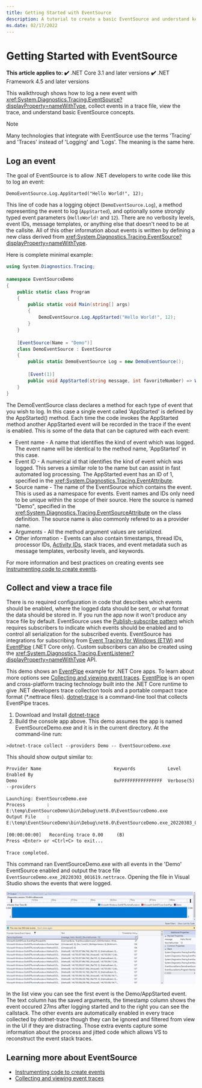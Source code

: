 ```yaml
---
title: Getting Started with EventSource
description: A tutorial to create a basic EventSource and understand key concepts
ms.date: 02/17/2022
---
```

# Getting Started with EventSource

**This article applies to: ✔️** .NET Core 3.1 and later versions **✔️** .NET Framework 4.5 and later versions

This walkthrough shows how to log a new event with <xref:System.Diagnostics.Tracing.EventSource?displayProperty=nameWithType>,
collect events in a trace file, view the trace, and understand basic EventSource concepts.

> [!NOTE]
> Many technologies that integrate with EventSource use the terms 'Tracing' and 'Traces' instead of 'Logging' and 'Logs'.
> The meaning is the same here.

## Log an event

The goal of EventSource is to allow .NET developers to write code like this to log an event:

```
DemoEventSource.Log.AppStarted("Hello World!", 12);
```

This line of code has a logging object (`DemoEventSource.Log`), a method representing the event to log (`AppStarted`), and
optionally some strongly typed event parameters (`HelloWorld!` and `12`). There are no verbosity levels, event IDs, message
templates, or anything else that doesn't need to be at the callsite. All of this other information about events is written
by defining a new class derived from <xref:System.Diagnostics.Tracing.EventSource?displayProperty=nameWithType>.

Here is complete minimal example:

```C#
using System.Diagnostics.Tracing;

namespace EventSourceDemo
{
    public static class Program
    {
        public static void Main(string[] args)
        {
            DemoEventSource.Log.AppStarted("Hello World!", 12);
        }
    }

    [EventSource(Name = "Demo")]
    class DemoEventSource : EventSource
    {
        public static DemoEventSource Log = new DemoEventSource();

        [Event(1)]
        public void AppStarted(string message, int favoriteNumber) => WriteEvent(1, message, favoriteNumber);
    }
}
```

The DemoEventSource class declares a method for each type of event that you wish to log. In this case a single event called 'AppStarted' is defined
by the AppStarted() method. Each time the code invokes the AppStarted method another AppStarted event will be recorded in the trace if the event is enabled.
This is some of the data that can be captured with each event:

- Event name - A name that identifies the kind of event which was logged. The event name will be identical to the method name, 'AppStarted' in this case.
- Event ID - A numerical id that identifies the kind of event which was logged. This serves a similar role to the name but can assist in fast automated
  log processing. The AppStarted event has an ID of 1, specified in the <xref:System.Diagnostics.Tracing.EventAttribute>.
- Source name - The name of the EventSource which contains the event. This is used as a namespace for events. Event names and IDs only need to
  be unique within the scope of their source. Here the source is named "Demo", specified in the
  <xref:System.Diagnostics.Tracing.EventSourceAttribute> on the class definition. The source name is also commonly refered to as a provider name.
- Arguments - All the method argument values are serialized.
- Other information - Events can also contain timestamps, thread IDs, processor IDs, [Activity IDs](./eventsource-activity-ids.md), stack traces, and event
  metadata such as message templates, verbosity levels, and keywords.

For more information and best practices on creating events see [Instrumenting code to create events](./eventsource-instrumentation.md).

## Collect and view a trace file

There is no required configuration in code that describes which events should be enabled, where the logged data should be sent,
or what format the data should be stored in. If you run the app now it won't produce any trace file by default. EventSource uses the
[Publish-subscribe pattern](https://en.wikipedia.org/wiki/Publish%E2%80%93subscribe_pattern) which requires subscribers to indicate which events
should be enabled and to control all serialization for the subscribed events. EventSource has integrations for subscribing from
[Event Tracing for Windows (ETW)](/windows/win32/etw/event-tracing-portal) and [EventPipe](./eventpipe.md) (.NET Core only).
Custom subscribers can also be created using the <xref:System.Diagnostics.Tracing.EventListener?displayProperty=nameWithType> API.

This demo shows an [EventPipe](./eventpipe.md) example for .NET Core apps. To learn about more options see
[Collecting and viewing event traces](./eventsource-collect-and-view-traces.md). [EventPipe](./eventpipe.md) is an open and cross-platform tracing
technology built into the .NET Core runtime to give .NET developers trace collection tools and a portable compact trace
format (*.nettrace files). [dotnet-trace](./dotnet-trace.md) is a command-line tool that collects EventPipe traces.

1. Download and Install [dotnet-trace](./dotnet-trace.md#install)
1. Build the console app above. This demo assumes the app is named EventSourceDemo.exe and it is in the current directory. At the command-line run:

```dotnetcli
>dotnet-trace collect --providers Demo -- EventSourceDemo.exe
```

This should show output similar to:

```dotnetcli
Provider Name                           Keywords            Level               Enabled By
Demo                                    0xFFFFFFFFFFFFFFFF  Verbose(5)          --providers

Launching: EventSourceDemo.exe
Process        : E:\temp\EventSourceDemo\bin\Debug\net6.0\EventSourceDemo.exe
Output File    : E:\temp\EventSourceDemo\bin\Debug\net6.0\EventSourceDemo.exe_20220303_001619.nettrace

[00:00:00:00]   Recording trace 0.00     (B)
Press <Enter> or <Ctrl+C> to exit...

Trace completed.
```

This command ran EventSourceDemo.exe with all events in the 'Demo' EventSource enabled and output the trace file `EventSourceDemo.exe_20220303_001619.nettrace`.
Opening the file in Visual Studio shows the events that were logged.

[![Visual Studio nettrace file](media/vs-nettrace-events.jpg)](media/vs-nettrace-events.jpg)

In the list view you can see the first event is the Demo/AppStarted event. The text column has the saved arguments, the timestamp column shows the event
occured 27ms after logging started and to the right you can see the callstack. The other events are automatically enabled in every trace collected by
dotnet-trace though they can be ignored and filtered from view in the UI if they are distracting. Those extra events capture some information about the
process and jitted code which allows VS to reconstruct the event stack traces.

## Learning more about EventSource

- [Instrumenting code to create events](./eventsource-instrumentation.md)
- [Collecting and viewing event traces](./eventsource-collect-and-view-traces.md)
